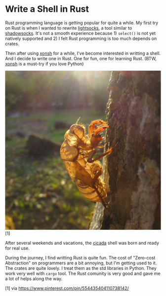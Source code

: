 Write a Shell in Rust
=====================

Rust programming language is getting popular for quite a while. My
first try on Rust is when I wanted to rewrite
[lightsocks](https://github.com/mitnk/lightsocks), a tool similar to
[shadowsocks](https://shadowsocks.org). It's not a smooth experience
because 1) `select()` is not yet natively supported and 2) I felt
Rust programming is too much depends on crates.

Then after using [xonsh](http://xon.sh) for a while, I've become
interested in writting a shell. And I decide to write one in Rust.
One for fun, one for learning Rust. (BTW,
[xonsh](https://github.com/xonsh/xonsh) is a must-try if you love
Python)

![A Cicada Shell](/media/img/2017/04/cicada-shell.jpg) [1]

After several weekends and vacations, the
[cicada](https://github.com/mitnk/cicada) shell was born and ready
for real use.

During the journey, I find writting Rust is quite fun. The cost of
"Zero-cost Abstraction" on programmers are a bit annoying, but I'm
getting used to it. The crates are quite lovely. I treat them as
the std libraries in Python. They work very well with `cargo` tool.
The Rust comunity is very good and gave me a lot of helps along the way.

[1] via https://www.pinterest.com/pin/554435404110738142/
